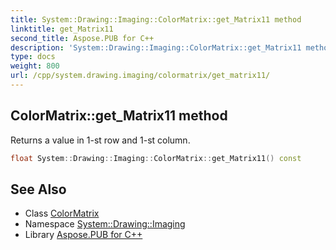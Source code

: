 ```yaml
---
title: System::Drawing::Imaging::ColorMatrix::get_Matrix11 method
linktitle: get_Matrix11
second_title: Aspose.PUB for C++
description: 'System::Drawing::Imaging::ColorMatrix::get_Matrix11 method. Returns a value in 1-st row and 1-st column in C++.'
type: docs
weight: 800
url: /cpp/system.drawing.imaging/colormatrix/get_matrix11/
---
```

## ColorMatrix::get_Matrix11 method


Returns a value in 1-st row and 1-st column.

```cpp
float System::Drawing::Imaging::ColorMatrix::get_Matrix11() const
```

## See Also

* Class [ColorMatrix](../)
* Namespace [System::Drawing::Imaging](../../)
* Library [Aspose.PUB for C++](../../../)
